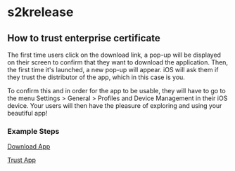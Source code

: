 # s2krelease

## How to trust enterprise certificate
The first time users click on the download link, a pop-up will be displayed on their screen to confirm that they want to download the application. Then, the first time it's launched, a new pop-up will appear. iOS will ask them if they trust the distributor of the app, which in this case is you.

To confirm this and in order for the app to be usable, they will have to go to the menu Settings > General > Profiles and Device Management in their iOS device. Your users will then have the pleasure of exploring and using your beautiful app! 

### Example Steps
[Download App](https://github.com/nickinchina/s2krelease/blob/master/pic/downloadapp.gif)

[Trust App](https://github.com/nickinchina/s2krelease/blob/master/pic/trustapp.gif)